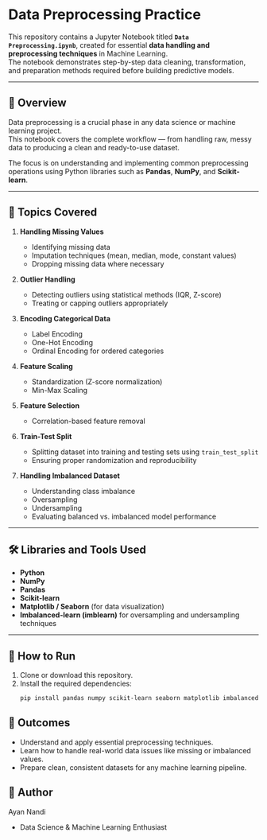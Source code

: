#  Data Preprocessing Practice

This repository contains a Jupyter Notebook titled **`Data Preprocessing.ipynb`**, created for essential **data handling and preprocessing techniques** in Machine Learning.  
The notebook demonstrates step-by-step data cleaning, transformation, and preparation methods required before building predictive models.

---

## 📘 Overview

Data preprocessing is a crucial phase in any data science or machine learning project.  
This notebook covers the complete workflow — from handling raw, messy data to producing a clean and ready-to-use dataset.

The focus is on understanding and implementing common preprocessing operations using Python libraries such as **Pandas**, **NumPy**, and **Scikit-learn**.

---

## 🧩 Topics Covered

1. **Handling Missing Values**
   - Identifying missing data
   - Imputation techniques (mean, median, mode, constant values)
   - Dropping missing data where necessary

2. **Outlier Handling**
   - Detecting outliers using statistical methods (IQR, Z-score)
   - Treating or capping outliers appropriately

3. **Encoding Categorical Data**
   - Label Encoding
   - One-Hot Encoding
   - Ordinal Encoding for ordered categories

4. **Feature Scaling**
   - Standardization (Z-score normalization)
   - Min-Max Scaling

5. **Feature Selection**
   - Correlation-based feature removal

6. **Train-Test Split**
   - Splitting dataset into training and testing sets using `train_test_split`
   - Ensuring proper randomization and reproducibility

8. **Handling Imbalanced Dataset**
   - Understanding class imbalance
   - Oversampling 
   - Undersampling
   - Evaluating balanced vs. imbalanced model performance

---

## 🛠️ Libraries and Tools Used

- **Python**
- **NumPy**
- **Pandas**
- **Scikit-learn**
- **Matplotlib / Seaborn** (for data visualization)
- **Imbalanced-learn (imblearn)** for oversampling and undersampling techniques

---

## 🚀 How to Run

1. Clone or download this repository.
2. Install the required dependencies:
   ```bash
   pip install pandas numpy scikit-learn seaborn matplotlib imbalanced-learn
## 🎯  Outcomes

- Understand and apply essential preprocessing techniques.
- Learn how to handle real-world data issues like missing or imbalanced values.
- Prepare clean, consistent datasets for any machine learning pipeline.

## 🧠 Author

Ayan Nandi
- Data Science & Machine Learning Enthusiast
